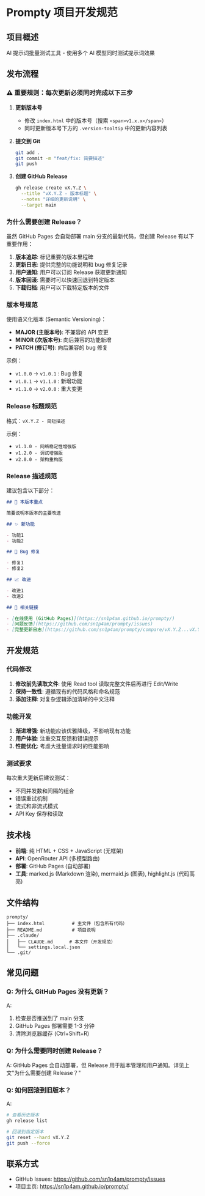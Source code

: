 # Prompty 项目开发规范

## 项目概述
AI 提示词批量测试工具 - 使用多个 AI 模型同时测试提示词效果

## 发布流程

### ⚠️ 重要规则：每次更新必须同时完成以下三步

1. **更新版本号**
   - 修改 `index.html` 中的版本号（搜索 `<span>v1.x.x</span>`）
   - 同时更新版本号下方的 `.version-tooltip` 中的更新内容列表

2. **提交到 Git**
   ```bash
   git add .
   git commit -m "feat/fix: 简要描述"
   git push
   ```

3. **创建 GitHub Release**
   ```bash
   gh release create vX.Y.Z \
     --title "vX.Y.Z - 版本标题" \
     --notes "详细的更新说明" \
     --target main
   ```

### 为什么需要创建 Release？

虽然 GitHub Pages 会自动部署 main 分支的最新代码，但创建 Release 有以下重要作用：

1. **版本追踪**: 标记重要的版本里程碑
2. **更新日志**: 提供完整的功能说明和 bug 修复记录
3. **用户通知**: 用户可以订阅 Release 获取更新通知
4. **版本回滚**: 需要时可以快速回退到特定版本
5. **下载归档**: 用户可以下载特定版本的文件

### 版本号规范

使用语义化版本 (Semantic Versioning)：

- **MAJOR (主版本号)**: 不兼容的 API 变更
- **MINOR (次版本号)**: 向后兼容的功能新增
- **PATCH (修订号)**: 向后兼容的 bug 修复

示例：
- `v1.0.0` → `v1.0.1` : Bug 修复
- `v1.0.1` → `v1.1.0` : 新增功能
- `v1.1.0` → `v2.0.0` : 重大变更

### Release 标题规范

格式：`vX.Y.Z - 简短描述`

示例：
- `v1.1.0 - 网络稳定性增强版`
- `v1.2.0 - 调试增强版`
- `v2.0.0 - 架构重构版`

### Release 描述规范

建议包含以下部分：

```markdown
## 🎯 本版本重点

简要说明本版本的主要改进

## ✨ 新功能

- 功能1
- 功能2

## 🐛 Bug 修复

- 修复1
- 修复2

## 📈 改进

- 改进1
- 改进2

## 📖 相关链接

- [在线使用 (GitHub Pages)](https://sn1p4am.github.io/prompty/)
- [问题反馈](https://github.com/sn1p4am/prompty/issues)
- [完整更新日志](https://github.com/sn1p4am/prompty/compare/vX.Y.Z...vX.Y.Z)
```

## 开发规范

### 代码修改

1. **修改前先读取文件**: 使用 Read tool 读取完整文件后再进行 Edit/Write
2. **保持一致性**: 遵循现有的代码风格和命名规范
3. **添加注释**: 对复杂逻辑添加清晰的中文注释

### 功能开发

1. **渐进增强**: 新功能应该优雅降级，不影响现有功能
2. **用户体验**: 注重交互反馈和错误提示
3. **性能优化**: 考虑大批量请求时的性能影响

### 测试要求

每次重大更新后建议测试：
- 不同并发数和间隔的组合
- 错误重试机制
- 流式和非流式模式
- API Key 保存和读取

## 技术栈

- **前端**: 纯 HTML + CSS + JavaScript (无框架)
- **API**: OpenRouter API (多模型路由)
- **部署**: GitHub Pages (自动部署)
- **工具**: marked.js (Markdown 渲染), mermaid.js (图表), highlight.js (代码高亮)

## 文件结构

```
prompty/
├── index.html          # 主文件（包含所有代码）
├── README.md           # 项目说明
├── .claude/
│   ├── CLAUDE.md      # 本文件（开发规范）
│   └── settings.local.json
└── .git/
```

## 常见问题

### Q: 为什么 GitHub Pages 没有更新？

A:
1. 检查是否推送到了 main 分支
2. GitHub Pages 部署需要 1-3 分钟
3. 清除浏览器缓存 (Ctrl+Shift+R)

### Q: 为什么需要同时创建 Release？

A: GitHub Pages 会自动部署，但 Release 用于版本管理和用户通知。详见上文"为什么需要创建 Release？"

### Q: 如何回滚到旧版本？

A:
```bash
# 查看历史版本
gh release list

# 回滚到指定版本
git reset --hard vX.Y.Z
git push --force
```

## 联系方式

- GitHub Issues: https://github.com/sn1p4am/prompty/issues
- 项目主页: https://sn1p4am.github.io/prompty/

